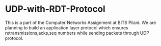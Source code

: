 # UDP-with-RDT-Protocol
This is a part of the Computer Networks Assignment at BITS Pilani. We are planning to build an application layer protocol which ensures retransmissions,acks,seq numbers while sending packets through UDP protocol.
